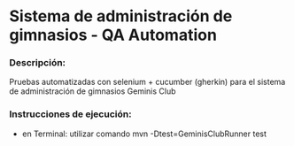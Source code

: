 
# Sistema de administración de gimnasios - QA Automation

### Descripción:
Pruebas automatizadas con selenium + cucumber (gherkin) para el sistema de administración de gimnasios Geminis Club

### Instrucciones de ejecución:
- en Terminal: utilizar comando mvn -Dtest=GeminisClubRunner test
